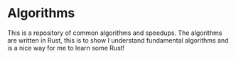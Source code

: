 # Algorithms

This is a repository of common algorithms and speedups. The algorithms are written in Rust, this is to show I understand fundamental algorithms and is a nice way for me to learn some Rust!
